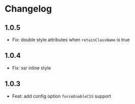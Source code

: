 # Changelog

## 1.0.5

- Fix: double style attributes when `retainClassName` is true

## 1.0.4

- Fix: ssr inline style

## 1.0.3

- Feat: add config option `forceEnableCSS` support
